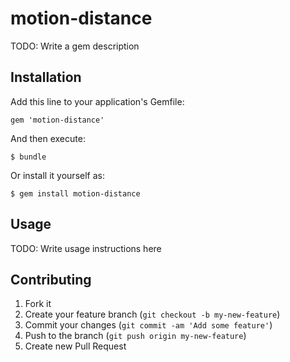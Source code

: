 # motion-distance

TODO: Write a gem description

## Installation

Add this line to your application's Gemfile:

    gem 'motion-distance'

And then execute:

    $ bundle

Or install it yourself as:

    $ gem install motion-distance

## Usage

TODO: Write usage instructions here

## Contributing

1. Fork it
2. Create your feature branch (`git checkout -b my-new-feature`)
3. Commit your changes (`git commit -am 'Add some feature'`)
4. Push to the branch (`git push origin my-new-feature`)
5. Create new Pull Request
